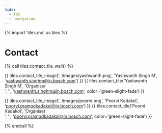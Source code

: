 ```yaml
---
hide:
  - toc
  - navigation
---
```


{% import 'tiles.md' as tiles %}

# Contact

{% call tiles.contact_tile_wall() %}

  {{ tiles.contact_tile_image('../images/yashwanth.png', 
                              'Yashwanth Singh M', 
                              'yashwanth.singhm@in.bosch.com') }}
  {{ tiles.contact_tile('Yashwanth<br/>Singh M', 
                        'Organiser<br/>', 
                        '', 
                        'yashwanth.singhm@in.bosch.com', 
                        color='green-slight-fade') }}

  {{ tiles.contact_tile_image('../images/poorvi.png', 
                              'Poorvi Kadakol', 
                              'poorvi.pramodkadakol@in.bosch.com') }}
  {{ tiles.contact_tile('Poorvi<br/>Kadakol', 
                        'Organiser<br/>', 
                        '', 
                        'poorvi.pramodkadakol@in.bosch.com', 
                        color='green-slight-fade') }}
  <!--
  {{ tiles.contact_tile_image('../images/nihal.png', 
                              'Nihal Pasham', 
                              'pasham.nihalgoud@in.bosch.com') }}
  {{ tiles.contact_tile('Nihal<br/>Pasham', 
                        'Rust<br/>Developer', 
                        '', 
                        'pasham.nihalgoud@in.bosch.com', 
                        color='green-slight-fade') }}
  {{ tiles.contact_tile_image('../images/brian.png', 
                              'Brian Dcosta', 
                              'brianfrancisolaf.dcosta@in.bosch.com') }}
  {{ tiles.contact_tile('Brian<br/>Dcosta', 
                        'Rust<br/>Developer', 
                        '', 
                        'brianfrancisolaf.dcosta@in.bosch.com', 
                        color='green-slight-fade') }}
  {{ tiles.contact_tile_image('../images/anand.png', 
                              'Anand Gedam', 
                              'anand.bhauraojigedam@in.bosch.com') }}
  {{ tiles.contact_tile('Anand<br/>Gedam', 
                        'Rust<br/>Developer', 
                        '', 
                        'anand.bhauraojigedam@in.bosch.com', 
                        color='green-slight-fade') }}
  {{ tiles.contact_tile_image('../images/imran.png', 
                              'Imran K', 
                              'imran.khaleelsab@in.bosch.com') }}
  {{ tiles.contact_tile('Imran K<br/>', 
                        'Rust<br/>Developer',
                        '',
                        'imran.khaleelsab@in.bosch.com', 
                        color='green-slight-fade') }}
  {{ tiles.contact_tile_image('../images/sarath.png', 
                              'Sarath Kumar', 
                              'bobbili.sarathkumar@in.bosch.com') }}
  {{ tiles.contact_tile('Sarath<br/>Kumar', 
                        'Rust<br/>Developer',
                        '',
                        'bobbili.sarathkumar@in.bosch.com', 
                        color='green-slight-fade') }}
  -->

{% endcall %}
